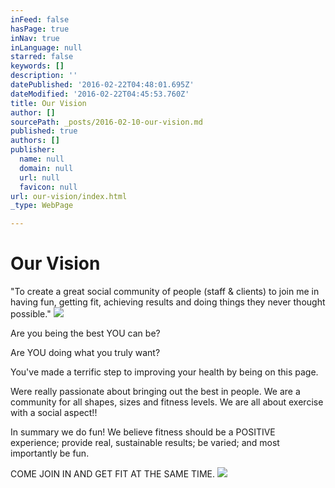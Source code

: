 ```yaml
---
inFeed: false
hasPage: true
inNav: true
inLanguage: null
starred: false
keywords: []
description: ''
datePublished: '2016-02-22T04:48:01.695Z'
dateModified: '2016-02-22T04:45:53.760Z'
title: Our Vision
author: []
sourcePath: _posts/2016-02-10-our-vision.md
published: true
authors: []
publisher:
  name: null
  domain: null
  url: null
  favicon: null
url: our-vision/index.html
_type: WebPage

---
```

# Our Vision

"To create a great social community of people (staff & clients) to join me in having fun, getting fit, achieving results and doing things they never thought possible."
![](https://s3-us-west-2.amazonaws.com/the-grid-img/p/0e5043256f70a1fbdbf28c6b14033cbeb30d44d8.jpg)

Are you being the best YOU can be?

Are YOU doing what you truly want? 

You've made a terrific step to improving your health by being on this page. 

Were really passionate about bringing out the best in people. We are a community for all shapes, sizes and fitness levels.
We are all about exercise with a social aspect!! 

In summary we do fun! We believe fitness should be a POSITIVE experience; provide real, sustainable results; be varied; and most importantly be fun.

COME JOIN IN AND GET FIT AT THE SAME TIME.
![](https://the-grid-user-content.s3-us-west-2.amazonaws.com/23035e06-7e7c-437d-a7fe-bb6719a7f57a.jpg)